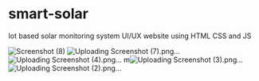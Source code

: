 # smart-solar
Iot based solar monitoring system UI/UX website using HTML CSS and JS

![Screenshot (8)](https://github.com/Ahmed1912171/smart-solar/assets/92374336/9fd7895d-5b1e-46a4-bf06-3fcd2338847a)
![Uploading Screenshot (7).png…]()
![Uploading Screenshot (4).png…]()
m![Uploading Screenshot (3).png…]()
![Uploading Screenshot (2).png…]()
